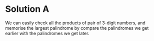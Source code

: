 # Solution A

We can easily check all the products of pair of 3-digit numbers, and memorise the largest palindrome by compare the palindromes we get earlier with the palindromes we get later.
